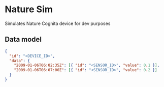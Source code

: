 # Nature Sim

Simulates Nature Cognita device for dev purposes

## Data model

```json
{
  "id": "<DEVICE_ID>",
  "data": {
    "2009-01-06T06:02:35Z": [{ "id": "<SENSOR_ID>", "value": 0.1 }],
    "2009-01-06T06:07:00Z": [{ "id": "<SENSOR_ID>", "value": 0.2 }]
  }
}
```
